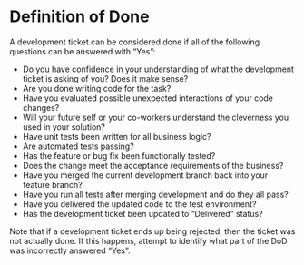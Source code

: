 # Definition of Done

A development ticket can be considered done if all of the following questions can be answered with “Yes”:

- Do you have confidence in your understanding of what the development ticket is asking of you? Does it make sense?
- Are you done writing code for the task?
- Have you evaluated possible unexpected interactions of your code changes?
- Will your future self or your co-workers understand the cleverness you used in your solution?
- Have unit tests been written for all business logic?
- Are automated tests passing?
- Has the feature or bug fix been functionally tested?
- Does the change meet the acceptance requirements of the business?
- Have you merged the current development branch back into your feature branch?
- Have you run all tests after merging development and do they all pass?
- Have you delivered the updated code to the test environment?
- Has the development ticket been updated to “Delivered” status?

Note that if a development ticket ends up being rejected, then the ticket was not actually done. If this happens, attempt to identify what part of the DoD was incorrectly answered “Yes”.
